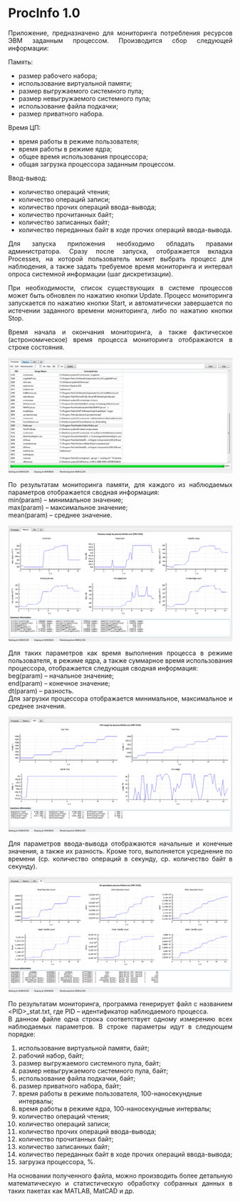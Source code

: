 # ProcInfo 1.0
<p align="justify">Приложение, предназначено для мониторинга потребления ресурсов ЭВМ заданным процессом. Производится сбор следующей информации:</p>
Память:
<ul>
<li>размер рабочего набора;</li>
<li>использование виртуальной памяти;</li>
<li>размер выгружаемого системного пула;</li>
<li>размер невыгружаемого системного пула;</li>
<li>использование файла подкачки;</li>
<li>размер приватного набора.</li>
</ul>
Время ЦП:
<ul>
<li>время работы в режиме пользователя;</li>
<li>время работы в режиме ядра;</li>
<li>общее время использования процессора;</li>
<li>общая загрузка процессора заданным процессом.</li>
</ul>
Ввод-вывод:
<ul>
<li>количество операций чтения;</li>
<li>количество операций записи;</li>
<li>количество прочих операций ввода-вывода;</li>
<li>количество прочитанных байт;</li>
<li>количество записанных байт;</li>
<li>количество переданных байт в ходе прочих операций ввода-вывода.</li>
</ul>
<p align="justify">Для запуска приложения необходимо обладать правами администратора. Сразу после запуска, отображается вкладка Processes, на которой пользователь может выбрать процесс для наблюдения, а также задать требуемое время мониторинга и интервал опроса системной информации (шаг дискретизации).</p>
<p align="justify">При необходимости, список существующих в системе процессов может быть обновлен по нажатию кнопки Update. Процесс мониторинга запускается по нажатию кнопки Start, и автоматически завершается по истечении заданного времени мониторинга, либо по нажатию кнопки Stop.</p>
<p align="justify">Время начала и окончания мониторинга, а также фактическое (астрономическое) время процесса мониторинга отображаются в строке состояния.</p>
<img src="https://raw.githubusercontent.com/ks-gayduk/proc_info/master/screen/1_proc_list.png">
<p align="justify">По результатам мониторинга памяти, для каждого из наблюдаемых параметров отображается сводная информация:<br>
min(param) – минимальное значение;<br>
max(param) – максимальное значение;<br>
mean(param) – среднее значение.</p>
<img src="https://raw.githubusercontent.com/ks-gayduk/proc_info/master/screen/2_memory.png">
<p align="justify">Для таких параметров как время выполнения процесса в режиме пользователя, в режиме ядра, а также суммарное время использования процессора, отображается следующая сводная информация:<br>
beg(param) – начальное значение;<br>
end(param) – конечное значение;<br>
dt(param) – разность.<br>
Для загрузки процессора отображается минимальное, максимальное и среднее значения.</p>
<img src="https://raw.githubusercontent.com/ks-gayduk/proc_info/master/screen/3_cpu.png">
<p align="justify">Для параметров ввода-вывода отображаются начальные и конечные значения, а также их разность. Кроме того, выполняется усреднение по времени (ср. количество операций в секунду, ср. количество байт в секунду).</p>
<img src="https://raw.githubusercontent.com/ks-gayduk/proc_info/master/screen/4_io.png">
<p align="justify">По результатам мониторинга, программа генерирует файл с названием &lt;PID&gt;_stat.txt, где PID – идентификатор наблюдаемого процесса.<br>
В данном файле одна строка соответствует одному измерению всех наблюдаемых параметров. В строке параметры идут в следующем порядке:</p>
<ol>
<li>использование виртуальной памяти, байт;</li>
<li>рабочий набор, байт;</li>
<li>размер выгружаемого системного пула, байт;</li>
<li>размер невыгружаемого системного пула, байт;</li>
<li>использование файла подкачки, байт;</li>
<li>размер приватного набора, байт;</li>
<li>время работы в режиме пользователя, 100-наносекундные интервалы;</li>
<li>время работы в режиме ядра, 100-наносекундные интервалы;</li>
<li>количество операций чтения;</li>
<li>количество операций записи;</li>
<li>количество прочих операций ввода-вывода;</li>
<li>количество прочитанных байт;</li>
<li>количество записанных байт;</li>
<li>количество переданных байт в ходе прочих операций ввода-вывода;</li>
<li>загрузка процессора, %.</li>
</ol>
<p align="justify">На основании полученного файла, можно производить более детальную математическую и статистическую обработку собранных данных в таких пакетах как MATLAB, MatCAD и др.</p>

